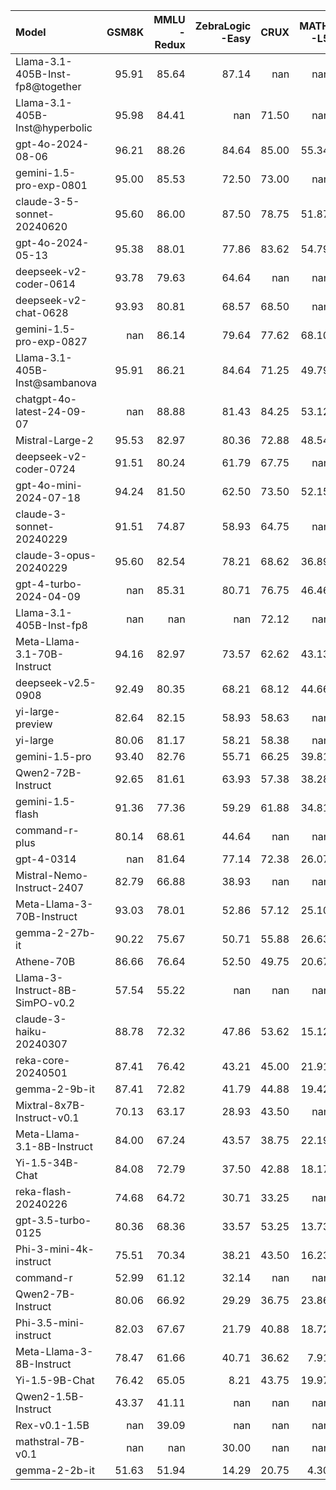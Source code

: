 | Model                            |   GSM8K |   MMLU<br/>-Redux |   ZebraLogic<br/>-Easy |   CRUX |   MATH<br/>-L5 |
|:---------------------------------|--------:|------------------:|-----------------------:|-------:|---------------:|
| Llama-3.1-405B-Inst-fp8@together |   95.91 |             85.64 |                  87.14 | nan    |         nan    |
| Llama-3.1-405B-Inst@hyperbolic   |   95.98 |             84.41 |                 nan    |  71.50 |         nan    |
| gpt-4o-2024-08-06                |   96.21 |             88.26 |                  84.64 |  85.00 |          55.34 |
| gemini-1.5-pro-exp-0801          |   95.00 |             85.53 |                  72.50 |  73.00 |         nan    |
| claude-3-5-sonnet-20240620       |   95.60 |             86.00 |                  87.50 |  78.75 |          51.87 |
| gpt-4o-2024-05-13                |   95.38 |             88.01 |                  77.86 |  83.62 |          54.79 |
| deepseek-v2-coder-0614           |   93.78 |             79.63 |                  64.64 | nan    |         nan    |
| deepseek-v2-chat-0628            |   93.93 |             80.81 |                  68.57 |  68.50 |         nan    |
| gemini-1.5-pro-exp-0827          |  nan    |             86.14 |                  79.64 |  77.62 |          68.10 |
| Llama-3.1-405B-Inst@sambanova    |   95.91 |             86.21 |                  84.64 |  71.25 |          49.79 |
| chatgpt-4o-latest-24-09-07       |  nan    |             88.88 |                  81.43 |  84.25 |          53.12 |
| Mistral-Large-2                  |   95.53 |             82.97 |                  80.36 |  72.88 |          48.54 |
| deepseek-v2-coder-0724           |   91.51 |             80.24 |                  61.79 |  67.75 |         nan    |
| gpt-4o-mini-2024-07-18           |   94.24 |             81.50 |                  62.50 |  73.50 |          52.15 |
| claude-3-sonnet-20240229         |   91.51 |             74.87 |                  58.93 |  64.75 |         nan    |
| claude-3-opus-20240229           |   95.60 |             82.54 |                  78.21 |  68.62 |          36.89 |
| gpt-4-turbo-2024-04-09           |  nan    |             85.31 |                  80.71 |  76.75 |          46.46 |
| Llama-3.1-405B-Inst-fp8          |  nan    |            nan    |                 nan    |  72.12 |         nan    |
| Meta-Llama-3.1-70B-Instruct      |   94.16 |             82.97 |                  73.57 |  62.62 |          43.13 |
| deepseek-v2.5-0908               |   92.49 |             80.35 |                  68.21 |  68.12 |          44.66 |
| yi-large-preview                 |   82.64 |             82.15 |                  58.93 |  58.63 |         nan    |
| yi-large                         |   80.06 |             81.17 |                  58.21 |  58.38 |         nan    |
| gemini-1.5-pro                   |   93.40 |             82.76 |                  55.71 |  66.25 |          39.81 |
| Qwen2-72B-Instruct               |   92.65 |             81.61 |                  63.93 |  57.38 |          38.28 |
| gemini-1.5-flash                 |   91.36 |             77.36 |                  59.29 |  61.88 |          34.81 |
| command-r-plus                   |   80.14 |             68.61 |                  44.64 | nan    |         nan    |
| gpt-4-0314                       |  nan    |             81.64 |                  77.14 |  72.38 |          26.07 |
| Mistral-Nemo-Instruct-2407       |   82.79 |             66.88 |                  38.93 | nan    |         nan    |
| Meta-Llama-3-70B-Instruct        |   93.03 |             78.01 |                  52.86 |  57.12 |          25.10 |
| gemma-2-27b-it                   |   90.22 |             75.67 |                  50.71 |  55.88 |          26.63 |
| Athene-70B                       |   86.66 |             76.64 |                  52.50 |  49.75 |          20.67 |
| Llama-3-Instruct-8B-SimPO-v0.2   |   57.54 |             55.22 |                 nan    | nan    |         nan    |
| claude-3-haiku-20240307          |   88.78 |             72.32 |                  47.86 |  53.62 |          15.12 |
| reka-core-20240501               |   87.41 |             76.42 |                  43.21 |  45.00 |          21.91 |
| gemma-2-9b-it                    |   87.41 |             72.82 |                  41.79 |  44.88 |          19.42 |
| Mixtral-8x7B-Instruct-v0.1       |   70.13 |             63.17 |                  28.93 |  43.50 |         nan    |
| Meta-Llama-3.1-8B-Instruct       |   84.00 |             67.24 |                  43.57 |  38.75 |          22.19 |
| Yi-1.5-34B-Chat                  |   84.08 |             72.79 |                  37.50 |  42.88 |          18.17 |
| reka-flash-20240226              |   74.68 |             64.72 |                  30.71 |  33.25 |         nan    |
| gpt-3.5-turbo-0125               |   80.36 |             68.36 |                  33.57 |  53.25 |          13.73 |
| Phi-3-mini-4k-instruct           |   75.51 |             70.34 |                  38.21 |  43.50 |          16.23 |
| command-r                        |   52.99 |             61.12 |                  32.14 | nan    |         nan    |
| Qwen2-7B-Instruct                |   80.06 |             66.92 |                  29.29 |  36.75 |          23.86 |
| Phi-3.5-mini-instruct            |   82.03 |             67.67 |                  21.79 |  40.88 |          18.72 |
| Meta-Llama-3-8B-Instruct         |   78.47 |             61.66 |                  40.71 |  36.62 |           7.91 |
| Yi-1.5-9B-Chat                   |   76.42 |             65.05 |                   8.21 |  43.75 |          19.97 |
| Qwen2-1.5B-Instruct              |   43.37 |             41.11 |                 nan    | nan    |         nan    |
| Rex-v0.1-1.5B                    |  nan    |             39.09 |                 nan    | nan    |         nan    |
| mathstral-7B-v0.1                |  nan    |            nan    |                  30.00 | nan    |         nan    |
| gemma-2-2b-it                    |   51.63 |             51.94 |                  14.29 |  20.75 |           4.30 |